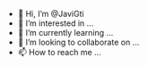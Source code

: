 - 👋 Hi, I’m @JaviGti
- 👀 I’m interested in ...
- 🌱 I’m currently learning ...
- 💞️ I’m looking to collaborate on ...
- 📫 How to reach me ...

<!---
JaviGti/JaviGti is a ✨ special ✨ repository because its `README.md` (this file) appears on your GitHub profile.
You can click the Preview link to take a look at your changes.
--->
